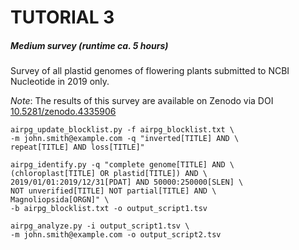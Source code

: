 TUTORIAL 3
==========
##### Medium survey (runtime ca. 5 hours)

Survey of all plastid genomes of flowering plants submitted to NCBI Nucleotide in 2019 only.

*Note*: The results of this survey are available on Zenodo via DOI [10.5281/zenodo.4335906](https://zenodo.org/record/4335906)


```
airpg_update_blocklist.py -f airpg_blocklist.txt \
-m john.smith@example.com -q "inverted[TITLE] AND \
repeat[TITLE] AND loss[TITLE]"

airpg_identify.py -q "complete genome[TITLE] AND \
(chloroplast[TITLE] OR plastid[TITLE]) AND \
2019/01/01:2019/12/31[PDAT] AND 50000:250000[SLEN] \
NOT unverified[TITLE] NOT partial[TITLE] AND \
Magnoliopsida[ORGN]" \
-b airpg_blocklist.txt -o output_script1.tsv

airpg_analyze.py -i output_script1.tsv \
-m john.smith@example.com -o output_script2.tsv
```

